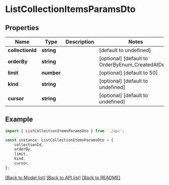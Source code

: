 # ListCollectionItemsParamsDto


## Properties

Name | Type | Description | Notes
------------ | ------------- | ------------- | -------------
**collectionId** | **string** |  | [default to undefined]
**orderBy** | **string** |  | [optional] [default to OrderByEnum_CreatedAtDesc]
**limit** | **number** |  | [optional] [default to 50]
**kind** | **string** |  | [optional] [default to undefined]
**cursor** | **string** |  | [optional] [default to undefined]

## Example

```typescript
import { ListCollectionItemsParamsDto } from './api';

const instance: ListCollectionItemsParamsDto = {
    collectionId,
    orderBy,
    limit,
    kind,
    cursor,
};
```

[[Back to Model list]](../README.md#documentation-for-models) [[Back to API list]](../README.md#documentation-for-api-endpoints) [[Back to README]](../README.md)
